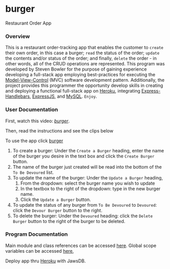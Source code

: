 # burger
Restaurant Order App

### Overview
This is a restaurant order-tracking app that enables the customer to `create` their own order, in this case a burger; `read` the status of the order; `update` the contents and/or status of the order; and finally, `delete` the order - in other words, all of the CRUD operations are represented.   This program was developed by Steven Bowler for the purpose of gaining experience developing a full-stack app employing best-practices for executing the [Model-View-Control](https://en.wikipedia.org/wiki/Model%E2%80%93view%E2%80%93controller) (MVC) software development pattern.  Additionally, the project provides this programmer the opportunity develop skills in creating and deploying a functional full-stack app on [Heroku](https://www.heroku.com), integrating [Express-Handlebars](https://www.npmjs.com/package/express-handlebars), [ExpressJS](https://www.npmjs.com/package/express), and [MySQL](https://www.npmjs.com/package/mysql). `Enjoy`.


### User Documentation

First, watch this video: _*[burger](https://drive.google.com/file/d/1aaV586emAS9yznHqatfBParYsV_apiiC/view)*_.

Then, read the instructions and see the clips below

To use the app click [burger](https://vast-ridge-32092.herokuapp.com/)
1. To create a burger: Under the `Create a Burger` heading, enter the name of the burger you desire in the text box and click the  `Create Burger` button.
2. The name of the burger just created will be read into the bottom of the `To Be Devoured` list.
3. To update the name of the burger: Under the `Update a Burger` heading,
    1. From the dropdown: select the burger name you wish to update
    2. In the textbox to the right of the dropdown: type in the new burger name.
    3. Click the `Update a Burger` button.
4. To update the status of any burger from `To Be Devoured` to `Devoured`: click the `Devour Burger` button to the right.
5. To delete the burger: Under the `Devoured` heading: click the `Delete Burger` button to the right of the burger to be deleted.


### Program Documentation
Main module and class references can be accessed [here](https://stevenbowler.github.io/burger/docs/index.html).  Global scope variables can be accessed [here](https://stevenbowler.github.io/burger/docs/global.html), 

Deploy app thru [Heroku](https://www.heroku.com) with JawsDB.


